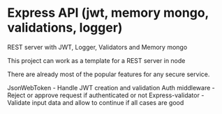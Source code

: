 # Express API (jwt, memory mongo, validations, logger)
REST server with JWT, Logger, Validators and Memory mongo

This project can work as a template for a REST server in node

There are already most of the popular features for any secure service.

JsonWebToken - Handle JWT creation and validation
Auth middleware - Reject or approve request if authenticated or not
Express-validator - Validate input data and allow to continue if all cases are good
